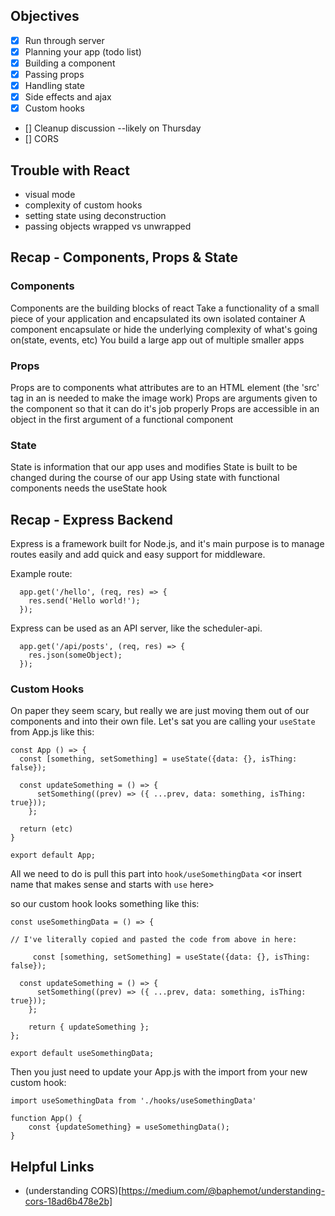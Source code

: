 ## Objectives

- [x] Run through server
- [x] Planning your app (todo list)
- [x] Building a component
- [x] Passing props
- [x] Handling state
- [x] Side effects and ajax
- [x] Custom hooks
- [] Cleanup discussion --likely on Thursday
- [] CORS

## Trouble with React

- visual mode
- complexity of custom hooks
- setting state using deconstruction
- passing objects wrapped vs unwrapped

## Recap - Components, Props & State

### Components

Components are the building blocks of react
Take a functionality of a small piece of your application and encapsulated its own isolated container
A component encapsulate or hide the underlying complexity of what's going on(state, events, etc)
You build a large app out of multiple smaller apps

### Props

Props are to components what attributes are to an HTML element (the 'src' tag in an is needed to make the image work)
Props are arguments given to the component so that it can do it's job properly
Props are accessible in an object in the first argument of a functional component

### State

State is information that our app uses and modifies
State is built to be changed during the course of our app
Using state with functional components needs the useState hook

## Recap - Express Backend

Express is a framework built for Node.js, and it's main purpose is to manage routes easily and add quick and easy support for middleware.

Example route:

```
  app.get('/hello', (req, res) => {
    res.send('Hello world!');
  });
```

Express can be used as an API server, like the scheduler-api.

```
  app.get('/api/posts', (req, res) => {
    res.json(someObject);
  });

```

### Custom Hooks

On paper they seem scary, but really we are just moving them out of our components and into their own file. Let's sat you are calling your `useState` from App.js like this:

```
const App () => {
  const [something, setSomething] = useState({data: {}, isThing: false});

  const updateSomething = () => {
      setSomething((prev) => ({ ...prev, data: something, isThing: true}));
    };

  return (etc)
}

export default App;
```

All we need to do is pull this part into `hook/useSomethingData` <or insert name that makes sense and starts with `use` here>

so our custom hook looks something like this:

```
const useSomethingData = () => {

// I've literally copied and pasted the code from above in here:

     const [something, setSomething] = useState({data: {}, isThing: false});

  const updateSomething = () => {
      setSomething((prev) => ({ ...prev, data: something, isThing: true}));
    };

    return { updateSomething };
};

export default useSomethingData;
```

Then you just need to update your App.js with the import from your new custom hook:

```
import useSomethingData from './hooks/useSomethingData'

function App() {
    const {updateSomething} = useSomethingData();
}
```

## Helpful Links

- (understanding CORS)[https://medium.com/@baphemot/understanding-cors-18ad6b478e2b]
